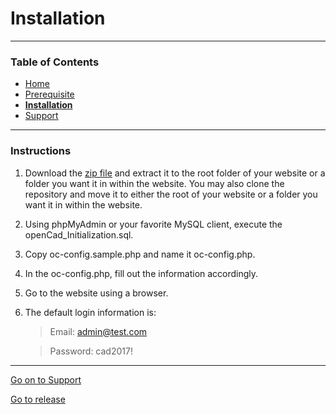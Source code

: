 # Installation
___
### Table of Contents
- [Home](README.md)
- [Prerequisite](prerequisite.md)
- [__Installation__](installation.md)
- [Support](support.md)
___
### Instructions
1. Download the [zip file](https://github.com/StormlightTech/openCAD-php/archive/development-stable.zip) and extract it to the root folder of your website or a folder you want it in within the website. You may also clone the repository and move it to either the root of your website or a folder you want it in within the website.
2. Using phpMyAdmin or your favorite MySQL client, execute the openCad_Initialization.sql.
3. Copy oc-config.sample.php and name it oc-config.php.
4. In the oc-config.php, fill out the information accordingly.
5. Go to the website using a browser.
6. The default login information is:
	> Email: admin@test.com

	> Password: cad2017!
___
[Go on to Support](support.md)

[Go to release](../../)
